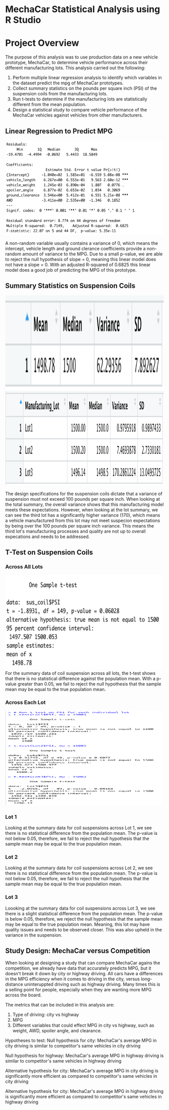 # MechaCar Statistical Analysis using R Studio

# Project Overview
The purpose of this analysis was to use production data on a new vehicle prototype, MechaCar, to determine vehicle performance across their different manufacturing lots. This analysis carried out the following:

1. Perform multiple linear regression analysis to identify which variables in the dataset predict the mpg of MechaCar prototypes.
2. Collect summary statistics on the pounds per square inch (PSI) of the suspension coils from the manufacturing lots.
3. Run t-tests to determine if the manufacturing lots are statistically different from the mean population.
4. Design a statistical study to compare vehicle performance of the MechaCar vehicles against vehicles from other manufacturers. 

## Linear Regression to Predict MPG
<img src="Resources/linear_regression.png" width="500" height="300">

A non-random variable usually contains a variance of 0, which means the intercept, vehicle length and ground clerance coefficients provide a non-random amount of variance to the MPG. 
Due to a small p-value, we are able to reject the null hypothesis of slope = 0, meaning this linear model does not have a slope = 0. 
With an adjusted R-squared of 0.6825 this linear model does a good job of predicting the MPG of this prototype. 

## Summary Statistics on Suspension Coils
<img src="Resources/total_summary.png" width="600" height="300">
<img src="Resources/lot_summary.png" width="600" height="300">

The design specifications for the suspension coils dictate that a variance of suspension must not exceed 100 pounds per square inch. When looking at the total summary, the overall variance shows that this manufacturing model meets these expectations. However, when looking at the lot summary, we can see the third lot has a significantly higher variance (170), which means a vehicle manufactured from this lot may not meet suspecion expectations by being over the 100 pounds per square inch variance. This means the third lot's manufacturing processes and quality are not up to overall expecations and needs to be addressed. 

## T-Test on Suspension Coils

### Across All Lots
<img src="Resources/ttest_alllots.png" width="500" height="300">
For the summary data of coil suspension across all lots, the t-test shows that there is no statistical difference against the population mean. With a p-value greater than 0.05, we fail to reject the null hypothesis that the sample mean may be equal to the true population mean.

### Across Each Lot
<img src="Resources/ttest_eachlot.png" width="500" height="300">

### Lot 1 
Looking at the summary data for coil suspensions across Lot 1, we see there is no statistical difference from the population mean. The p-value is not below 0.05, therefore, we fail to reject the null hypothesis that the sample mean may be equal to the true population mean.

### Lot 2
Looking at the summary data for coil suspensions across Lot 2, we see there is no statistical difference from the population mean. The p-value is not below 0.05, therefore, we fail to reject the null hypothesis that the sample mean may be equal to the true population mean. 

### Lot 3
Loooking at the summary data for coil suspensions across Lot 3, we see there is a slight statistical difference from the population mean. The p-value is below 0.05, therefore, we reject the null hypothesis that the sample mean may be equal to the true population mean. Meaning, this lot may have quality issues and needs to be observed closer. This was also upheld in the variance in the suspension. 

## Study Design: MechaCar versus Competition
When looking at designing a study that can compare MechaCar agains the competition, we already have data that accurately predicts MPG, but it doesn't break it down by city or highway driving. All cars have a differences in the MPG efficiency when it comes to driving in the city, versus long-distance uninteruppted driving such as highway driving. Many times this is a selling point for people, especially when they are wanting more MPG across the board. 

The metrics that can be included in this analysis are:

1. Type of driving: city vs highway
2. MPG
3. Different variables that could effect MPG in city vs highway, such as weight, AWD, spoiler angle, and clearance.

Hypotheses to test:
Null hypothesis for city: MechaCar's average MPG in city driving is similar to competitor's same vehicles in city driving

Null hypothesis for highway: MechaCar's average MPG in highway driving is similar to competitor's same vehicles in highway driving

Alternative hypothesis for city: MechaCar's average MPG in city driving is significantly more efficient as compared to competitor's same vehicles in city driving

Alternative hypothesis for city: MechaCar's average MPG in highway driving is significantly more efficient as compared to competitor's same vehicles in highway driving
